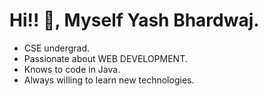 #  Hi!! 👋, Myself Yash Bhardwaj.
- CSE undergrad.
- Passionate about WEB DEVELOPMENT.
- Knows to code in Java.
- Always willing to learn new technologies.

